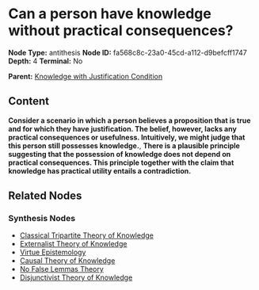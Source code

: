 # Can a person have knowledge without practical consequences?

**Node Type:** antithesis
**Node ID:** fa568c8c-23a0-45cd-a112-d9befcff1747
**Depth:** 4
**Terminal:** No

**Parent:** [Knowledge with Justification Condition](knowledge-with-justification-condition-synthesis-c33766c2-3324-4129-9787-9faed3d8443d.md)

## Content

**Consider a scenario in which a person believes a proposition that is true and for which they have justification. The belief, however, lacks any practical consequences or usefulness. Intuitively, we might judge that this person still possesses knowledge.**, **There is a plausible principle suggesting that the possession of knowledge does not depend on practical consequences. This principle together with the claim that knowledge has practical utility entails a contradiction.**

## Related Nodes

### Synthesis Nodes

- [Classical Tripartite Theory of Knowledge](classical-tripartite-theory-of-knowledge-synthesis-1e6294d1-4b1b-4cf3-ae0f-e8dd8e8d5ed3.md)
- [Externalist Theory of Knowledge](externalist-theory-of-knowledge-synthesis-d4b2eaf4-d40c-48e2-872d-33ff91f1eff0.md)
- [Virtue Epistemology](virtue-epistemology-synthesis-1ba20531-e42f-4944-ab7a-4ef30f77b128.md)
- [Causal Theory of Knowledge](causal-theory-of-knowledge-synthesis-d0b24611-b1dc-4292-bb0c-dafc54e066d5.md)
- [No False Lemmas Theory](no-false-lemmas-theory-synthesis-3d343dff-6465-482c-9e34-9c8ef4b65453.md)
- [Disjunctivist Theory of Knowledge](disjunctivist-theory-of-knowledge-synthesis-ca03c094-07f2-4405-8e9c-b66cd2eeb660.md)

